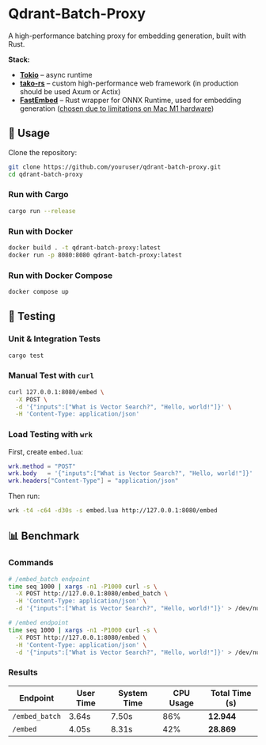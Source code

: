 # Qdrant-Batch-Proxy

A high-performance batching proxy for embedding generation, built with Rust.

**Stack:**

* **[Tokio](https://tokio.rs/)** – async runtime
* **[tako-rs](https://github.com/rust-dd/tako)** – custom high-performance web framework (in production should be used Axum or Actix)
* **[FastEmbed](https://github.com/Anush008/fastembed-rs)** – Rust wrapper for ONNX Runtime, used for embedding generation ([chosen due to limitations on Mac M1 hardware](https://github.com/huggingface/text-embeddings-inference?tab=readme-ov-file#apple-m1m2-arm64-architectures))


## 🚀 Usage

Clone the repository:

```bash
git clone https://github.com/youruser/qdrant-batch-proxy.git
cd qdrant-batch-proxy
```

### Run with Cargo

```bash
cargo run --release
```

### Run with Docker

```bash
docker build . -t qdrant-batch-proxy:latest
docker run -p 8080:8080 qdrant-batch-proxy:latest
```

### Run with Docker Compose

```bash
docker compose up
```


## 🧪 Testing

### Unit & Integration Tests

```bash
cargo test
```

### Manual Test with `curl`

```bash
curl 127.0.0.1:8080/embed \
  -X POST \
  -d '{"inputs":["What is Vector Search?", "Hello, world!"]}' \
  -H 'Content-Type: application/json'
```

### Load Testing with `wrk`

First, create `embed.lua`:

```lua
wrk.method = "POST"
wrk.body   = '{"inputs":["What is Vector Search?", "Hello, world!"]}'
wrk.headers["Content-Type"] = "application/json"
```

Then run:

```bash
wrk -t4 -c64 -d30s -s embed.lua http://127.0.0.1:8080/embed
```

## 📊 Benchmark

### Commands

```bash
# /embed_batch endpoint
time seq 1000 | xargs -n1 -P1000 curl -s \
  -X POST http://127.0.0.1:8080/embed_batch \
  -H 'Content-Type: application/json' \
  -d '{"inputs":["What is Vector Search?", "Hello, world!"]}' > /dev/null

# /embed endpoint
time seq 1000 | xargs -n1 -P1000 curl -s \
  -X POST http://127.0.0.1:8080/embed \
  -H 'Content-Type: application/json' \
  -d '{"inputs":["What is Vector Search?", "Hello, world!"]}' > /dev/null
```


### Results

| Endpoint       | User Time | System Time | CPU Usage | Total Time (s) |
| -------------- | --------- | ----------- | --------- | -------------- |
| `/embed_batch` | 3.64s     | 7.50s       | 86%       | **12.944**     |
| `/embed`       | 4.05s     | 8.31s       | 42%       | **28.869**     |
